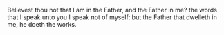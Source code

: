 Believest thou not that I am in the Father, and the Father in me? the words that I speak unto you I speak not of myself: but the Father that dwelleth in me, he doeth the works.
